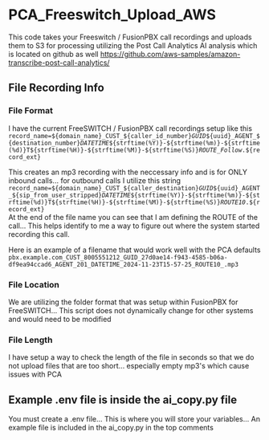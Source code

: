 # PCA_Freeswitch_Upload_AWS
This code takes your Freeswitch / FusionPBX call recordings and uploads them to S3 for processing utilizing the Post Call Analytics AI analysis which is located on github as well
https://github.com/aws-samples/amazon-transcribe-post-call-analytics/

## File Recording Info
### File Format<br>
I have the current FreeSWITCH / FusionPBX call recordings setup like this<br>
<code>record_name=${domain_name}_CUST_${caller_id_number}_GUID_${uuid}_AGENT_${destination_number}_DATETIME_${strftime(%Y)}-${strftime(%m)}-${strftime(%d)}T${strftime(%H)}-${strftime(%M)}-${strftime(%S)}_ROUTE_Follow_.${record_ext}</code><br>

This creates an mp3 recording with the neccessary info and is for ONLY inbound calls... for outbound calls I utilize this string<br>
<code>record_name=${domain_name}_CUST_${caller_destination}_GUID_${uuid}_AGENT_${sip_from_user_stripped}_DATETIME_${strftime(%Y)}-${strftime(%m)}-${strftime(%d)}T${strftime(%H)}-${strftime(%M)}-${strftime(%S)}_ROUTE10_.${record_ext}</code><br>
At the end of the file name you can see that I am defining the ROUTE of the call... This helps identify to me a way to figure out where the system started recording this call.<br>

Here is an example of a filename that would work well with the PCA defaults<br>
<code>pbx.example.com_CUST_8005551212_GUID_27d0ae14-f943-4585-b06a-df9ea94ccad6_AGENT_201_DATETIME_2024-11-23T15-57-25_ROUTE10_.mp3</code><br>


### File Location
We are utilizing the folder format that was setup within FusionPBX for FreeSWITCH... This script does not dynamically change for other systems and would need to be modified


### File Length 
I have setup a way to check the length of the file in seconds so that we do not upload files that are too short... especially empty mp3's which cause issues with PCA



## Example .env file is inside the ai_copy.py file
You must create a .env file... This is where you will store your variables... An example file is included in the ai_copy.py in the top comments
